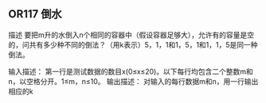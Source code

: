 ## OR117 倒水  

描述
要把m升的水倒入n个相同的容器中（假设容器足够大），允许有的容量是空的，问共有多少种不同的倒法？（用k表示）5，1，1和1，5，1和1，1，5是同一种倒法。

输入描述：
第一行是测试数据的数目x(0≤x≤20)。以下每行均包含二个整数m和n，以空格分开。1≤m，n≤10。
输出描述：
对输入的每行数据m和n，用一行输出相应的k
